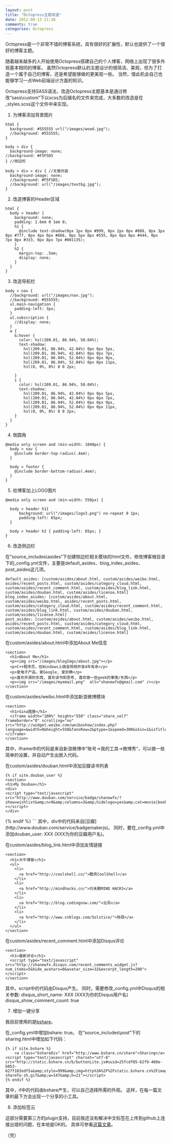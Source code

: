 ```yaml
---
layout: post
title: "Octopress主题改造"
date: 2012-08-13 21:38
comments: true
categories: Octopress
---
```


Octopress是一个非常不错的博客系统，具有很好的扩展性，默认也提供了一个很好的博客主题。

随着越来越多的人开始使用Octopress搭建自己的个人博客，网络上出现了很多外观基本相同的博客。
虽然Octopress默认的主题设计的很简洁、美观，但为了打造一个属于自己的博客，还是希望能够做的更美观一些。
当然，借此机会自己也能够学习一点Web前端设计方面的知识。

<!--more-->

Octopress支持SASS语法，改造Octopress主题基本是通过修改“sass\custom“下以scss为后缀名的文件来完成，大多数的改造是在_styles.scss这个文件中来实现。

1. 为博客添加背景图片

```
html {
  background: #555555 url("/images/wood.jpg");
  //background: #555555;
}

body > div { 
  background-image: none; 
//background: #F5F5D5
} //侧边栏

body > div > div { //文章内容
  background-image: none; 
  //background: #F5F5D5; 
  //background: url("/images/textbg.jpg");
}
```

2. 改造博客的Header区域

```
html {
  body > header {
    background: none;
	padding: 1.6em 0 1em 0;
	h1 {
      @include text-shadow(0px 1px 0px #999, 0px 2px 0px #888, 0px 3px 0px #777, 0px 4px 0px #666, 0px 5px 0px #555, 0px 6px 0px #444, 0px 7px 0px #333, 0px 8px 7px #001135);
    }
    h2 {
      margin-top: .5em;
      display: none;
    }
  }
}
```

3. 改造导航栏

```
body > nav {
  //background: url("/images/nav.jpg");
  //background: #555555;
  ul.main-navigation {
    padding-left: 3px;
  }
  ul.subscription {
    //display: none;
  }
  a {
    &:hover {
      color: hsl(209.01, 86.94%, 50.04%);
      text-shadow:
        hsl(209.01, 86.94%, 42.04%) 0px 0px 5px,
        hsl(209.01, 86.94%, 42.04%) 0px 0px 7px,
        hsl(209.01, 86.94%, 52.04%) 0px 0px 9px,
        hsl(209.01, 86.94%, 52.04%) 0px 0px 11px,
        hsl(0, 0%, 0%) 0 0 2px;

    }
    i {
      color: hsl(209.01, 86.94%, 50.04%);
      text-shadow:
        hsl(209.01, 86.94%, 42.04%) 0px 0px 5px,
        hsl(209.01, 86.94%, 42.04%) 0px 0px 7px,
        hsl(209.01, 86.94%, 52.04%) 0px 0px 9px,
        hsl(209.01, 86.94%, 52.04%) 0px 0px 11px,
        hsl(0, 0%, 0%) 0 0 2px;
    }
  }
}
```

4. 倒圆角

```
@media only screen and (min-width: 1040px) {
  body > nav {
    @include border-top-radius(.4em);
  }

  body > footer {
    @include border-bottom-radius(.4em);
  }
}
```

5. 给博客加上LOGO图片

```
@media only screen and (min-width: 550px) {

  body > header h1{
      background: url("/images/logo3.png") no-repeat 0 1px;
      padding-left: 65px;
  }

  body > header h2 { padding-left: 65px; }
}
```

6. 改造侧边栏

在”source\_includes\asides“下创建侧边栏相关模块的html文件，修改博客根目录下的_config.yml文件，主要是default_asides、blog_index_asides、post_asides这几项。

```
default_asides: [custom/asides/about.html, custom/asides/weibo.html, asides/recent_posts.html, custom/asides/category_cloud.html, custom/asides/recent_comment.html, custom/asides/blog_link.html, custom/asides/douban.html, custom/asides/license.html]
blog_index_asides: [custom/asides/about.html, custom/asides/weibo.html, asides/recent_posts.html, custom/asides/category_cloud.html, custom/asides/recent_comment.html, custom/asides/blog_link.html, custom/asides/douban.html, custom/asides/license.html]
post_asides: [custom/asides/about.html, custom/asides/weibo.html, asides/recent_posts.html, custom/asides/category_cloud.html, custom/asides/recent_comment.html, custom/asides/blog_link.html, custom/asides/douban.html, custom/asides/license.html]
```

在custom/asides/about.html中添加About Me信息

```
<section>
  <h1>About Me</h1>
  <p><img src="/images/blogImgs/about.jpg"></p>
  <p>C++程序员，在Windows上搞音视频开发4年有余</p>
  <p>爱电子产品，爱Google, 爱折腾</p> 
  <p>喜欢开源的东西, 喜欢读书和思考, 喜欢做一些geek的事情/东西</p>
  <p><img src="/images/myemail.png"  alt="shanewfx@gmail.com" /></p>
</section>
```

在custom/asides/weibo.html中添加新浪微博模块

```
<section>
  <h1>Sina围脖</h1>
  <iframe width="100%" height="550" class="share_self"  frameborder="0" scrolling="no" src="http://widget.weibo.com/weiboshow/index.php?language=&width=0&height=550&fansRow=2&ptype=1&speed=300&skin=1&isTitle=1&noborder=1&isWeibo=1&isFans=0&uid=1684299551&verifier=e30813de&dpc=1"></iframe>
</section>
```

其中，iframe中的代码是来自新浪微博中”账号->我的工具->微博秀“，可以做一些简单的设置，并自动产生出嵌入代码。

在custom/asides/douban.html中添加豆瓣读书列表

```
{% if site.douban_user %}
<section>
<h1>My Douban</h1>
<div>
<script type="text/javascript" src="http://www.douban.com/service/badge/shanewfx/?show=wishlist&amp;n=9&amp;columns=3&amp;hidelogo=yes&amp;cat=movie|book" ></script>
</div>
```
</section>
{% endif %}
```
其中，div中的代码来自[豆瓣](http://www.douban.com/service/badgemakerjs)。
同时，要在_config.yml中添加douban_user: XXX (XXX为你的豆瓣用户名)。

在custom/asides/blog_link.html中添加友情链接
```
<section>
  <h1>大牛博客</h1>
  <ul>
    <li>
      <a href="http://coolshell.cn/">酷壳CoolShell</a>
    </li>
    <li>
      <a href="http://mindhacks.cn/">刘未鹏MIND HACKS</a>
    </li>
    <li>
      <a href="http://blog.codingnow.com/">云风</a>
    </li>
    <li>
      <a href="http://www.cnblogs.com/Solstice/">陈硕</a>
    </li>
  </ul>
</section>
```

在custom/asides/recent_comment.html中添加Disqus评论
```
<section>
  <h1>最新评论</h1>
  <script type="text/javascript" src="http://shanewfx.disqus.com/recent_comments_widget.js?num_items=5&hide_avatars=0&avatar_size=32&excerpt_length=200"></script>
</section>
```
其中，script中的代码由Disqus产生。
同时，需要修改_config.yml中Disqus的相关参数:
disqus_short_name: XXX (XXX为你的Disqus用户名)
disqus_show_comment_count: true

7. 增加一键分享

我目前使用的是[bshare](http://www.bshare.cn/)。

在_config.yml中增加bshare: true。
在“source\_includes\post”下的sharing.html中增加如下代码：

```
{% if site.bshare %}
    <a class="bshareDiv" href="http://www.bshare.cn/share">Sharing</a><script type="text/javascript" charset="utf-8" src="http://static.bshare.cn/b/buttonLite.js#uuid=25fcdf85-62f9-400e-b053-627f102edf5a&amp;style=999&amp;img=http%3A%2F%2Fstatic.bshare.cn%2Fimages%2Fbuttons%2Fbox-shareTo-zh.gif&amp;w=147&amp;h=21"></script>
{% endif %}
```
其中，if中的代码由bshare产生，可以自己选择所需的外观。
这样，在每一篇文章的最下方会出现一个分享的小工具。


8. 添加标签云

这部分需要第三方的plugin支持，目前我还没有解决中文标签在上传到github上连接出错的问题，在本地是OK的。
具体可参看[这篇文章](http://tinyxd.me/blog/2012/06/25/octopress-add-tag-cloud/)。


（完）